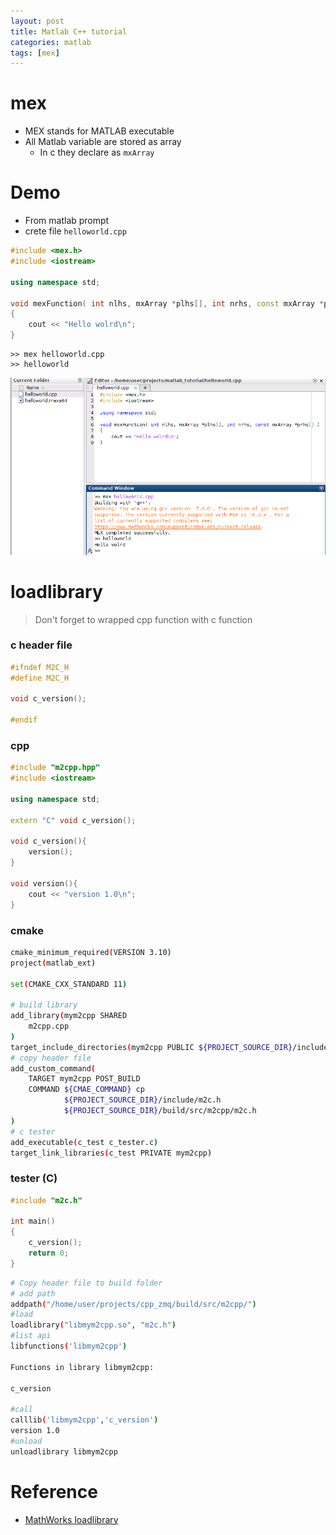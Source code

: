 ```yaml
---
layout: post
title: Matlab C++ tutorial
categories: matlab
tags: [mex]
---
```


# mex
- MEX stands for MATLAB executable
- All Matlab variable are stored as array
  - In c they declare as `mxArray`

# Demo
- From matlab prompt
- crete file `helloworld.cpp`

```cpp
#include <mex.h>
#include <iostream>

using namespace std;

void mexFunction( int nlhs, mxArray *plhs[], int nrhs, const mxArray *prhs[] )
{
    cout << "Hello wolrd\n";
}
```

```
>> mex helloworld.cpp
>> helloworld
```

![](/images/2020-04-13-16-44-32.png)


# loadlibrary
> Don't forget to wrapped cpp function with c function

### c header file
```cpp
#ifndef M2C_H
#define M2C_H

void c_version();

#endif
```

### cpp 
```cpp
#include "m2cpp.hpp"
#include <iostream>

using namespace std;

extern "C" void c_version();

void c_version(){
    version();
}

void version(){
    cout << "version 1.0\n";
}
```

### cmake
```bash
cmake_minimum_required(VERSION 3.10)
project(matlab_ext)

set(CMAKE_CXX_STANDARD 11)

# build library
add_library(mym2cpp SHARED
    m2cpp.cpp
)
target_include_directories(mym2cpp PUBLIC ${PROJECT_SOURCE_DIR}/include)
# copy header file 
add_custom_command(
    TARGET mym2cpp POST_BUILD
    COMMAND ${CMAE_COMMAND} cp
            ${PROJECT_SOURCE_DIR}/include/m2c.h
            ${PROJECT_SOURCE_DIR}/build/src/m2cpp/m2c.h
)
# c tester
add_executable(c_test c_tester.c)
target_link_libraries(c_test PRIVATE mym2cpp)
```

### tester (C)
```c
#include "m2c.h"

int main()
{
    c_version();
    return 0;
}
```

```bash
# Copy header file to build folder
# add path
addpath("/home/user/projects/cpp_zmq/build/src/m2cpp/")
#load
loadlibrary("libmym2cpp.so", "m2c.h")
#list api
libfunctions('libmym2cpp')

Functions in library libmym2cpp:

c_version  

#call
calllib('libmym2cpp','c_version')
version 1.0
#unload
unloadlibrary libmym2cpp
```

# Reference
- [MathWorks loadlibrary](https://www.mathworks.com/help/matlab/ref/loadlibrary.html)